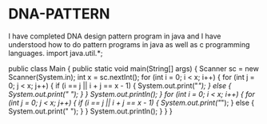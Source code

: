 # DNA-PATTERN
I have completed DNA design pattern program in java and I have understood how to do pattern programs in java as well as c programming languages.
import java.util.*;

public class Main {
    public static void main(String[] args) {
        Scanner sc = new Scanner(System.in);
        int x = sc.nextInt();
        for (int i = 0; i < x; i++) {
            for (int j = 0; j < x; j++) {
                if (i == j || i + j == x - 1) {
                    System.out.print("*");
                } else {
                    System.out.print(" ");
                }
            }
            System.out.println();
        }
        for (int i = 0; i < x; i++) {
            for (int j = 0; j < x; j++) {
                if (i == j || i + j == x - 1) {
                    System.out.print("*");
                } else {
                    System.out.print(" ");
                }
            }
            System.out.println();
        }
    }
}


